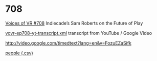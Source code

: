 # 708

[Voices of VR #708](http://voicesofvr.com/708-indiecades-sam-roberts-on-the-future-of-play-as-immersive-experiential/) Indiecade’s Sam Roberts on the Future of Play

[vovr-ep708-yt-transcript.xml](vovr-ep708-yt-transcript.xml) transcript from YouTube / Google Video

http://video.google.com/timedtext?lang=en&v=FozuEZaSifk

[people (.csv)](episode-708-people.csv)
